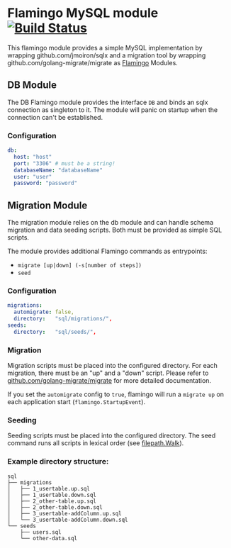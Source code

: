 # Flamingo MySQL module [![Build Status](https://travis-ci.org/tessig/flamingo-mysql.svg?branch=master)](https://travis-ci.org/tessig/flamingo-mysql)

This flamingo module provides a simple MySQL implementation by wrapping 
github.com/jmoiron/sqlx and a migration tool by wrapping github.com/golang-migrate/migrate 
as [Flamingo](https://www.flamingo.me/) Modules.

## DB Module

The DB Flamingo module provides the interface `DB` and binds an sqlx connection 
as singleton to it. The module will panic on startup when the connection can't be established.

### Configuration

```yaml
db:
  host: "host"
  port: "3306" # must be a string!
  databaseName: "databaseName"
  user: "user"
  password: "password"
```

## Migration Module

The migration module relies on the db module and can handle schema migration and data seeding scripts. Both must be
provided as simple SQL scripts.

The module provides additional Flamingo commands as entrypoints:

* `migrate [up|down] (-s[number of steps])`
* `seed`

### Configuration

```yaml
migrations:
  automigrate: false,
  directory:   "sql/migrations/",
seeds:
  directory:   "sql/seeds/",
```

### Migration

Migration scripts must be placed into the configured directory. For each migration,
there must be an "up" and a "down" script. Please refer to [github.com/golang-migrate/migrate](https://github.com/golang-migrate/migrate)
for more detailed documentation.

If you set the `automigrate` config to `true`, flamingo will run a `migrate up` on each application start (`flamingo.StartupEvent`).

### Seeding

Seeding scripts must be placed into the configured directory. The seed command runs all
scripts in lexical order (see [filepath.Walk](https://godoc.org/path/filepath#Walk)).

### Example directory structure:

```
sql
├── migrations
│   ├── 1_usertable.up.sql
│   ├── 1_usertable.down.sql
│   ├── 2_other-table.up.sql
│   ├── 2_other-table.down.sql
│   ├── 3_usertable-addColumn.up.sql
│   └── 3_usertable-addColumn.down.sql
└── seeds
    ├── users.sql
    └── other-data.sql
```
